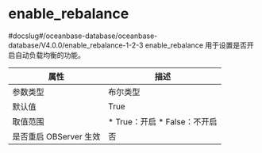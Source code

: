 enable_rebalance 
=====================================
#docslug#/oceanbase-database/oceanbase-database/V4.0.0/enable_rebalance-1-2-3
enable_rebalance 用于设置是否开启自动负载均衡的功能。


|      **属性**      |                                                    **描述**                                                     |
|------------------|---------------------------------------------------------------------------------------------------------------|
| 参数类型             | 布尔类型                                                                                                          |
| 默认值              | True                                                                                                          |
| 取值范围             | * True：开启   * False：不开启    |
| 是否重启 OBServer 生效 | 否                                                                                                             |


